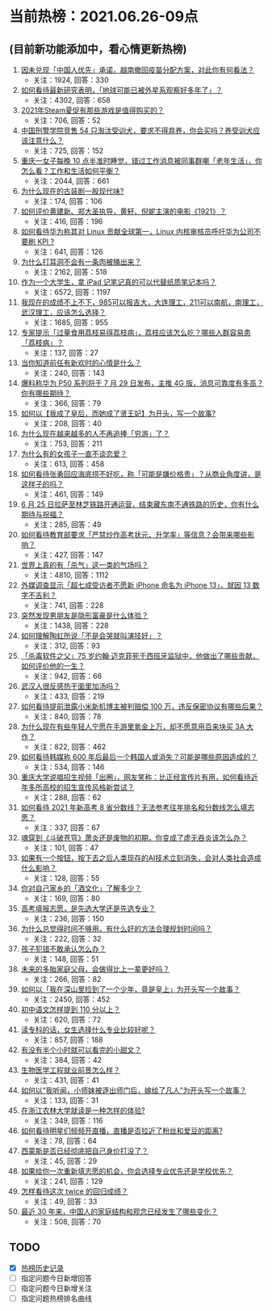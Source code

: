 # 当前热榜：2021.06.26-09点
## (目前新功能添加中，看心情更新热榜)
1. [因未兑现「中国人优先」承诺，越南撤回疫苗分配方案，对此你有何看法？](https://www.zhihu.com/question/467422127)
    * 关注：1924, 回答：330
2. [如何看待最新研究表明，「地球可能已被外星系观察好多年了」？](https://www.zhihu.com/question/467357820)
    * 关注：4302, 回答：658
3. [2021年Steam夏促有那些游戏是值得购买的？](https://www.zhihu.com/question/448735697)
    * 关注：706, 回答：52
4. [中国刑警学院竞售 54 只淘汰受训犬，要求不得弃养，你会买吗？养受训犬应该注意什么？](https://www.zhihu.com/question/467076616)
    * 关注：725, 回答：152
5. [重庆一女子每晚 10 点半准时睡觉，错过工作消息被同事群嘲「老年生活」，你怎么看？工作和生活如何平衡？](https://www.zhihu.com/question/467374229)
    * 关注：2044, 回答：661
6. [为什么现在的古装剧一股现代味?](https://www.zhihu.com/question/459603184)
    * 关注：174, 回答：106
7. [如何评价黄建新、郑大圣执导，黄轩、倪妮主演的电影《1921》？](https://www.zhihu.com/question/461704613)
    * 关注：416, 回答：196
8. [如何看待华为称其对 Linux 贡献全球第一，Linux 内核审核员呼吁华为公司不要刷 KPI ?](https://www.zhihu.com/question/466395247)
    * 关注：641, 回答：126
9. [为什么打耳洞不会有一条肉被捅出来？](https://www.zhihu.com/question/304771389)
    * 关注：2162, 回答：518
10. [作为一个大学生，拿 iPad 记笔记真的可以代替纸质笔记本吗？](https://www.zhihu.com/question/304770209)
    * 关注：6572, 回答：1197
11. [我现在的成绩不上不下，985可以报吉大，大连理工，211可以南航，南理工，武汉理工，应该怎么选择？](https://www.zhihu.com/question/408865252)
    * 关注：1685, 回答：955
12. [专家提示「过量食用荔枝易得荔枝病」，荔枝应该怎么吃？哪些人群容易患「荔枝病」？](https://www.zhihu.com/question/466303304)
    * 关注：137, 回答：27
13. [当你知道前任有新欢时的心情是什么？](https://www.zhihu.com/question/384997404)
    * 关注：240, 回答：143
14. [爆料称华为 P50 系列将于 7 月 29 日发布，主推 4G 版，消息可靠度有多高？你有哪些期待？](https://www.zhihu.com/question/466619748)
    * 关注：366, 回答：79
15. [如何以【我成了皇后，而她成了贤王妃】为开头，写一个故事?](https://www.zhihu.com/question/449094157)
    * 关注：208, 回答：40
16. [为什么现在越来越多的人不再追捧「穷游」了？](https://www.zhihu.com/question/464479994)
    * 关注：753, 回答：211
17. [为什么有的女孩子一直不谈恋爱？](https://www.zhihu.com/question/462067413)
    * 关注：613, 回答：458
18. [如何看待张勇回应海底捞不好吃，称「可能是嫌价格贵」？从商业角度讲，是这样子的吗？](https://www.zhihu.com/question/467212754)
    * 关注：461, 回答：149
19. [6 月 25 日拉萨至林芝铁路开通运营，结束藏东南不通铁路的历史，你有什么期待与祝福？](https://www.zhihu.com/question/467355627)
    * 关注：285, 回答：49
20. [如何看待教育部要求「严禁炒作高考状元、升学率」等信息？会带来哪些影响？](https://www.zhihu.com/question/466739033)
    * 关注：427, 回答：147
21. [世界上真的有「杀气」这一类的气场吗？](https://www.zhihu.com/question/30889739)
    * 关注：4810, 回答：1112
22. [外媒调查显示「超七成受访者不愿新 iPhone 命名为 iPhone 13」，就因 13 数字不吉利？](https://www.zhihu.com/question/466783287)
    * 关注：741, 回答：228
23. [突然发现男朋友是隐形富豪是什么体验？](https://www.zhihu.com/question/271344191)
    * 关注：1438, 回答：228
24. [如何理解陶虹所说「不是会哭就叫演技好」？](https://www.zhihu.com/question/466270106)
    * 关注：312, 回答：93
25. [「杀毒软件之父」75 岁约翰·迈克菲死于西班牙监狱中，他做出了哪些贡献，如何评价他的一生？](https://www.zhihu.com/question/466970484)
    * 关注：942, 回答：66
26. [武汉人很反感热干面里加汤吗？](https://www.zhihu.com/question/327570954)
    * 关注：433, 回答：219
27. [如何看待提前泄露小米新机博主被判赔偿 100 万，违反保密协议有哪些后果？](https://www.zhihu.com/question/467194586)
    * 关注：840, 回答：78
28. [为什么现在有些年轻人宁愿在手游里氪金上万，却不愿意用百来块买 3A 大作？](https://www.zhihu.com/question/466910345)
    * 关注：822, 回答：462
29. [如何看待韩媒称 600 年后最后一个韩国人或消失？可能是哪些原因造成的？](https://www.zhihu.com/question/466322719)
    * 关注：534, 回答：146
30. [重庆大学说唱招生视频「出圈」，网友笑称：比正经宣传片有用，如何看待近年多所高校的招生宣传风格新尝试？](https://www.zhihu.com/question/467010930)
    * 关注：288, 回答：62
31. [如何看待 2021 年新高考 8 省分数线？无法参考往年排名和分数线怎么填志愿？](https://www.zhihu.com/question/466819605)
    * 关注：337, 回答：67
32. [魂穿到《斗破苍穹》萧炎还是废物的初期，你变成了虚无吞炎该怎么办？](https://www.zhihu.com/question/466670709)
    * 关注：101, 回答：47
33. [如果有一个按钮，按下去之后人类现存的AI技术立刻消失，会对人类社会造成什么影响？](https://www.zhihu.com/question/466856637)
    * 关注：128, 回答：55
34. [你对自己家乡的「酒文化」了解多少？](https://www.zhihu.com/question/459377036)
    * 关注：169, 回答：80
35. [高考填报志愿，是先选大学还是先选专业？](https://www.zhihu.com/question/448959184)
    * 关注：236, 回答：150
36. [为什么总觉得时间不够用，有什么好的方法合理规划时间吗？](https://www.zhihu.com/question/466307798)
    * 关注：222, 回答：32
37. [孩子犯错不敢承认怎么办？](https://www.zhihu.com/question/466576477)
    * 关注：148, 回答：51
38. [未来的多胎家庭父母，会做得比上一辈更好吗？](https://www.zhihu.com/question/465581886)
    * 关注：266, 回答：82
39. [如何以「我在深山里捡到了一个少年，竟是皇上」为开头写一个故事？](https://www.zhihu.com/question/395667394)
    * 关注：2450, 回答：452
40. [初中语文怎样提到 110 分以上？](https://www.zhihu.com/question/311901970)
    * 关注：620, 回答：72
41. [读专科的话，女生选择什么专业比较好呢？](https://www.zhihu.com/question/306595000)
    * 关注：857, 回答：188
42. [有没有半个小时就可以看完的小甜文？](https://www.zhihu.com/question/447942198)
    * 关注：384, 回答：42
43. [生物医学工程就业前景怎么样？](https://www.zhihu.com/question/20295741)
    * 关注：431, 回答：41
44. [如何以“我听闻，小师妹被逐出师门后，嫁给了凡人”为开头写一个故事？](https://www.zhihu.com/question/462632432)
    * 关注：133, 回答：31
45. [在浙江农林大学就读是一种怎样的体验?](https://www.zhihu.com/question/29538514)
    * 关注：349, 回答：116
46. [如何看待明星们频频开直播，直播是否拉近了粉丝和爱豆的距离?](https://www.zhihu.com/question/467013289)
    * 关注：78, 回答：64
47. [西蒙斯是否已经彻底把自己身价打没了？](https://www.zhihu.com/question/466309949)
    * 关注：45, 回答：29
48. [如果给你一次重新填志愿的机会，你会选择专业优先还是学校优先？](https://www.zhihu.com/question/457246703)
    * 关注：241, 回答：129
49. [怎样看待这次 twice 的回归成绩？](https://www.zhihu.com/question/464529405)
    * 关注：49, 回答：33
50. [最近 30 年来，中国人的家庭结构和观念已经发生了哪些变化？](https://www.zhihu.com/question/465583973)
    * 关注：508, 回答：70
## TODO
* [x] [热榜历史记录](hot_history/AllHot.md)
* [ ] 指定问题今日新增回答
* [ ] 指定问题今日新增关注
* [ ] 指定问题热榜排名曲线
